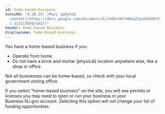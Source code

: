 ```yaml
---
id: home-based-business
notesMd: "9.30.24: [Muni updated
  content](https://docs.google.com/document/d/1tH8rV0frH0GbZCpuhSHV0tt9KFpLZ-0Q\
  i-3i2S1fDVQ/edit)"
header: Home-based Business
displayname: home-based-business
---
```


You have a home-based business if you:

- Operate from home
- Do not have a brick and mortar (physical) location anywhere else, like a shop or office

Not all businesses can be home-based, so check with your local government zoning office.

If you select “home-based business” on the site, you will see permits or licenses you may need to open or run your business in your Business.NJ.gov account. Selecting this option will not change your list of funding opportunities.
